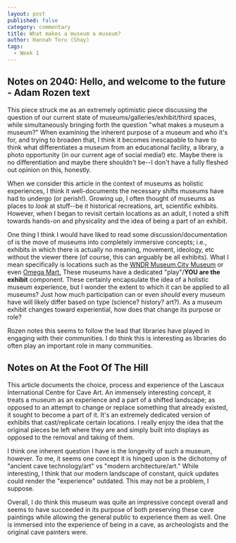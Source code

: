 ```yaml
---
layout: post
published: false
category: commentary
title: What makes a museum a museum?
author: Hannah Toru (Shay)
tags:
  - Week 1
---
```

## Notes on 2040: Hello, and welcome to the future - Adam Rozen text

This piece struck me as an extremely optimistic piece discussing the question of our current state of museums/galleries/exhibit/third spaces, while simultaneously bringing forth the question "what makes a museum a museum?" When examining the inherent purpose of a museum and who it's for, and trying to broaden that, I think it becomes inescapable to have to think what differentiates a museum from an educational facility, a library, a photo opportunity (in our current age of social media!) etc. Maybe there is no differentiation and maybe there shouldn't be--I don't have a fully fleshed out opinion on this, honestly.

When we consider this article in the context of museums as holistic experiences, I think it well-documents the necessary shifts museums have had to undergo (or perish!). Growing up, I often thought of museums as places to _look_ at stuff--be it historical recreations, art, scientific exhibits. However, when I began to revisit certain locations as an adult, I noted a shift towards hands-on and physicality and the idea of being a part of an exhibit. 

One thing I think I would  have liked to read some discussion/documentation of is the move of museums into completely immersive concepts; i.e., exhibits in which there is actually no meaning, movement, ideology, etc without the viewer there (of course, this can arguably be all exhibits). What I mean specifically is locations such as the [WNDR Museum](https://www.wndrmuseum.com/),[City Museum](https://www.citymuseum.org/) or even [Omega Mart.](https://www.omegamart.com/) These museums have a dedicated "play"/**YOU are the exhibit** component. These certainly encapsulate the idea of a holistic museum experience, but I wonder the extent to which it can be applied to all museums? Just how much participation can or even _should_ every museum have will likely differ based on type (science? history? art?). As a museum exhibit changes toward experiential, how does that change its purpose or role?

Rozen notes this seems to follow the lead that libraries have played in engaging with their communities. I do think this is interesting as libraries do often play an important role in many communities. 

## Notes on At the Foot Of The Hill 
This article documents the choice, process and experience of the Lascaux International Centre for Cave Art. An immensely interesting concept, it treats a museum as an experience and a part of a shifted landscape; as opposed to an attempt to change or replace something that already existed, it sought to become a part of it. It's an extremely dedicated version of exhibits that cast/replicate certain locations. I really enjoy the idea that the original pieces be left where they are and simply built into displays as opposed to the removal and taking of them. 

I think one inherent question I have is the longevity of such a museum, however. To me, it seems one concept it is hinged upon is the dichotomy of "ancient cave technology/art" vs "modern architecture/art." While interesting, I think that our modern landscape of constant, quick updates could render the "experience" outdated. This may not be a problem, I suppose.

Overall, I do think this museum was quite an impressive concept overall and seems to have succeeded in its purpose of both preserving these cave paintings while allowing the general public to experience them as well. One is immersed into the experience of being in a cave, as archeologists and the original cave painters were.
